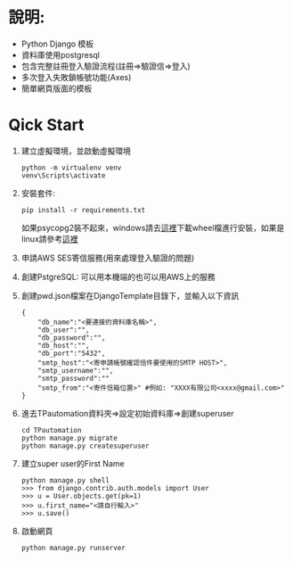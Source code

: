 # 說明: 
- Python Django 模板
- 資料庫使用postgresql
- 包含完整註冊登入驗證流程(註冊=>驗證信=>登入)
- 多次登入失敗鎖帳號功能(Axes)
- 簡單網頁版面的模板

# Qick Start
1. 建立虛擬環境，並啟動虛擬環境
    ```
    python -m virtualenv venv
    venv\Scripts\activate
    ```

2. 安裝套件:
    ```
    pip install -r requirements.txt
    ```
    如果psycopg2裝不起來，windows請去[這裡](https://www.lfd.uci.edu/~gohlke/pythonlibs/)下載wheel檔進行安裝，如果是linux請參考[這裡](http://initd.org/psycopg/docs/install.html)

3. 申請AWS SES寄信服務(用來處理登入驗證的問題)
4. 創建PstgreSQL: 可以用本機端的也可以用AWS上的服務
5. 創建pwd.json檔案在DjangoTemplate目錄下，並輸入以下資訊
    ```
    {
        "db_name":"<要連接的資料庫名稱>",
        "db_user":"",
        "db_password":"",
        "db_host":"",
        "db_port":"5432",
        "smtp_host":"<寄申請帳號確認信件要使用的SMTP HOST>",
        "smtp_username":"",
        "smtp_password":""
        "smtp_from":"<寄件信箱位置>" #例如: "XXXX有限公司<xxxx@gmail.com>"
    }
    ```    

6. 進去TPautomation資料夾=>設定初始資料庫=>創建superuser
    ```
    cd TPautomation
    python manage.py migrate
    python manage.py createsuperuser
    ```
7. 建立super user的First Name
    ```
    python manage.py shell
    >>> from django.contrib.auth.models import User
    >>> u = User.objects.get(pk=1)
    >>> u.first_name="<請自行輸入>"
    >>> u.save()
    ```

8. 啟動網頁
    ```
    python manage.py runserver
    ```


